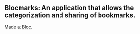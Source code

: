 ## Blocmarks: An application that allows the categorization and sharing of bookmarks. 

 Made at [Bloc](http://bloc.io).
